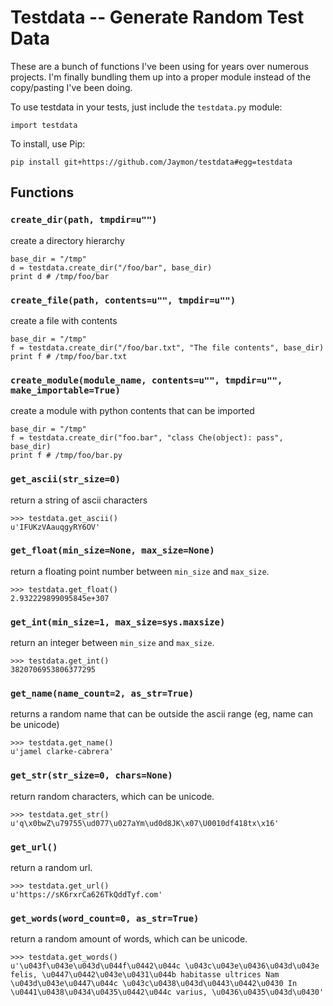 # Testdata -- Generate Random Test Data

These are a bunch of functions I've been using for years over numerous projects. I'm finally bundling
them up into a proper module instead of the copy/pasting I've been doing.

To use testdata in your tests, just include the `testdata.py` module:

    import testdata

To install, use Pip:

    pip install git+https://github.com/Jaymon/testdata#egg=testdata

## Functions

### `create_dir(path, tmpdir=u"")`

create a directory hierarchy

    base_dir = "/tmp"
    d = testdata.create_dir("/foo/bar", base_dir)
    print d # /tmp/foo/bar

### `create_file(path, contents=u"", tmpdir=u"")`

create a file with contents

    base_dir = "/tmp"
    f = testdata.create_dir("/foo/bar.txt", "The file contents", base_dir)
    print f # /tmp/foo/bar.txt

### `create_module(module_name, contents=u"", tmpdir=u"", make_importable=True)`

create a module with python contents that can be imported

    base_dir = "/tmp"
    f = testdata.create_dir("foo.bar", "class Che(object): pass", base_dir)
    print f # /tmp/foo/bar.py

### `get_ascii(str_size=0)`

return a string of ascii characters

    >>> testdata.get_ascii()
    u'IFUKzVAauqgyRY6OV'

### `get_float(min_size=None, max_size=None)`

return a floating point number between `min_size` and `max_size`.

    >>> testdata.get_float()
    2.932229899095845e+307

### `get_int(min_size=1, max_size=sys.maxsize)`

return an integer between `min_size` and `max_size`.

    >>> testdata.get_int()
    3820706953806377295

### `get_name(name_count=2, as_str=True)`

returns a random name that can be outside the ascii range (eg, name can be unicode)

    >>> testdata.get_name()
    u'jamel clarke-cabrera'

### `get_str(str_size=0, chars=None)`

return random characters, which can be unicode.

    >>> testdata.get_str()
    u'q\x0bwZ\u79755\ud077\u027aYm\ud0d8JK\x07\U0010df418tx\x16'

### `get_url()`

return a random url.

    >>> testdata.get_url()
    u'https://sK6rxrCa626TkQddTyf.com'

### `get_words(word_count=0, as_str=True)`

return a random amount of words, which can be unicode.

    >>> testdata.get_words()
    u'\u043f\u043e\u043d\u044f\u0442\u044c \u043c\u043e\u0436\u043d\u043e felis, \u0447\u0442\u043e\u0431\u044b habitasse ultrices Nam \u043d\u043e\u0447\u044c \u043c\u0438\u043d\u0443\u0442\u0430 In \u0441\u0438\u0434\u0435\u0442\u044c varius, \u0436\u0435\u043d\u0430'
